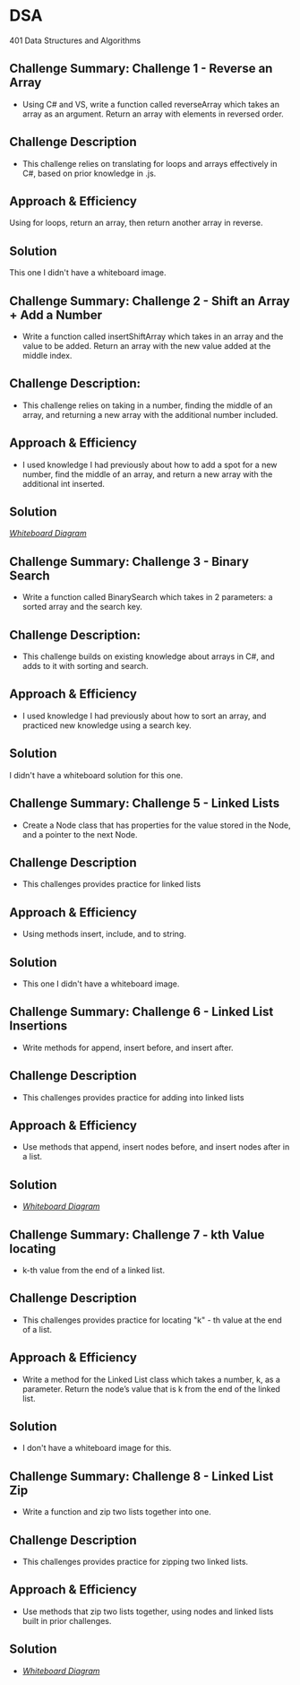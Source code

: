 # DSA
401 Data Structures and Algorithms

## Challenge Summary: Challenge 1 - Reverse an Array
* Using C# and VS, write a function called reverseArray which takes an array as an argument. Return an array with elements in reversed order.

## Challenge Description
* This challenge relies on translating for loops and arrays effectively in C#, based on prior knowledge in .js.

## Approach & Efficiency
Using for loops, return an array, then return another array in reverse. 

## Solution
This one I didn't have a whiteboard image. 

## Challenge Summary: Challenge 2 - Shift an Array + Add a Number 

* Write a function called insertShiftArray which takes in an array and the value to be added. Return an array with the new value added at the middle index.

## Challenge Description: 

* This challenge relies on taking in a number, finding the middle of an array, and returning a new array with the additional number included. 

## Approach & Efficiency
* I used knowledge I had previously about how to add a spot for a new number, find the middle of an array, and return a new array with the additional int inserted. 

## Solution
[_Whiteboard Diagram_](assets/image.png)

## Challenge Summary: Challenge 3 - Binary Search 

* Write a function called BinarySearch which takes in 2 parameters: a sorted array and the search key.

## Challenge Description: 

* This challenge builds on existing knowledge about arrays in C#, and adds to it with sorting and search. 

## Approach & Efficiency
* I used knowledge I had previously about how to sort an array, and practiced new knowledge using a search key. 

## Solution
I didn't have a whiteboard solution for this one. 

## Challenge Summary: Challenge 5 - Linked Lists
* Create a Node class that has properties for the value stored in the Node, and a pointer to the next Node.

## Challenge Description
* This challenges provides practice for linked lists

## Approach & Efficiency
* Using methods insert, include, and to string. 

## Solution
* This one I didn't have a whiteboard image. 

## Challenge Summary: Challenge 6 - Linked List Insertions
* Write methods for append, insert before, and insert after. 

## Challenge Description
* This challenges provides practice for adding into linked lists

## Approach & Efficiency
* Use methods that append, insert nodes before, and insert nodes after in a list. 

## Solution
* [_Whiteboard Diagram_](assets/challenge6.jpg)

## Challenge Summary: Challenge 7 - kth Value locating
* k-th value from the end of a linked list. 

## Challenge Description
* This challenges provides practice for locating "k" - th value at the end of a list. 

## Approach & Efficiency
* Write a method for the Linked List class which takes a number, k, as a parameter. Return the node’s value that is k from the end of the linked list. 

## Solution
* I don't have a whiteboard image for this. 

## Challenge Summary: Challenge 8 - Linked List Zip
* Write a function and zip two lists together into one. 

## Challenge Description
* This challenges provides practice for zipping two linked lists.

## Approach & Efficiency
* Use methods that zip two lists together, using nodes and linked lists built in prior challenges. 

## Solution
* [_Whiteboard Diagram_](assets/challenge8.png)



